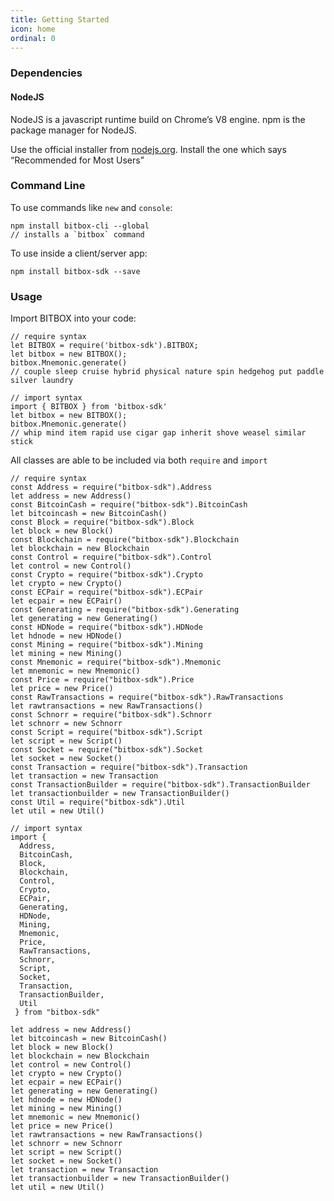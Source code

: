 ```yaml
---
title: Getting Started
icon: home
ordinal: 0
---
```


### Dependencies

#### NodeJS

NodeJS is a javascript runtime build on Chrome’s V8 engine. npm is the package manager for NodeJS.

Use the official installer from [nodejs.org](https://nodejs.org/). Install the one which says “Recommended for Most Users”

### Command Line

To use commands like `new` and `console`:

    npm install bitbox-cli --global
    // installs a `bitbox` command

To use inside a client/server app:

    npm install bitbox-sdk --save

### Usage

Import BITBOX into your code:

    // require syntax
    let BITBOX = require('bitbox-sdk').BITBOX;
    let bitbox = new BITBOX();
    bitbox.Mnemonic.generate()
    // couple sleep cruise hybrid physical nature spin hedgehog put paddle silver laundry

    // import syntax
    import { BITBOX } from 'bitbox-sdk'
    let bitbox = new BITBOX();
    bitbox.Mnemonic.generate()
    // whip mind item rapid use cigar gap inherit shove weasel similar stick

All classes are able to be included via both `require` and `import`

    // require syntax
    const Address = require("bitbox-sdk").Address
    let address = new Address()
    const BitcoinCash = require("bitbox-sdk").BitcoinCash
    let bitcoincash = new BitcoinCash()
    const Block = require("bitbox-sdk").Block
    let block = new Block()
    const Blockchain = require("bitbox-sdk").Blockchain
    let blockchain = new Blockchain
    const Control = require("bitbox-sdk").Control
    let control = new Control()
    const Crypto = require("bitbox-sdk").Crypto
    let crypto = new Crypto()
    const ECPair = require("bitbox-sdk").ECPair
    let ecpair = new ECPair()
    const Generating = require("bitbox-sdk").Generating
    let generating = new Generating()
    const HDNode = require("bitbox-sdk").HDNode
    let hdnode = new HDNode()
    const Mining = require("bitbox-sdk").Mining
    let mining = new Mining()
    const Mnemonic = require("bitbox-sdk").Mnemonic
    let mnemonic = new Mnemonic()
    const Price = require("bitbox-sdk").Price
    let price = new Price()
    const RawTransactions = require("bitbox-sdk").RawTransactions
    let rawtransactions = new RawTransactions()
    const Schnorr = require("bitbox-sdk").Schnorr
    let schnorr = new Schnorr
    const Script = require("bitbox-sdk").Script
    let script = new Script()
    const Socket = require("bitbox-sdk").Socket
    let socket = new Socket()
    const Transaction = require("bitbox-sdk").Transaction
    let transaction = new Transaction
    const TransactionBuilder = require("bitbox-sdk").TransactionBuilder
    let transactionbuilder = new TransactionBuilder()
    const Util = require("bitbox-sdk").Util
    let util = new Util()

    // import syntax
    import {
      Address,
      BitcoinCash,
      Block,
      Blockchain,
      Control,
      Crypto,
      ECPair,
      Generating,
      HDNode,
      Mining,
      Mnemonic,
      Price,
      RawTransactions,
      Schnorr,
      Script,
      Socket,
      Transaction,
      TransactionBuilder,
      Util
     } from "bitbox-sdk"

    let address = new Address()
    let bitcoincash = new BitcoinCash()
    let block = new Block()
    let blockchain = new Blockchain
    let control = new Control()
    let crypto = new Crypto()
    let ecpair = new ECPair()
    let generating = new Generating()
    let hdnode = new HDNode()
    let mining = new Mining()
    let mnemonic = new Mnemonic()
    let price = new Price()
    let rawtransactions = new RawTransactions()
    let schnorr = new Schnorr
    let script = new Script()
    let socket = new Socket()
    let transaction = new Transaction
    let transactionbuilder = new TransactionBuilder()
    let util = new Util()
